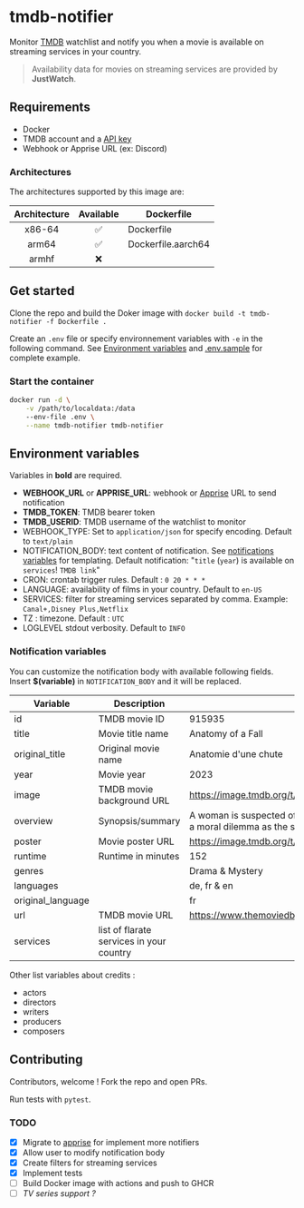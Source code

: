 # tmdb-notifier

Monitor [TMDB](https://www.themoviedb.org/) watchlist and notify you when a movie is available on streaming services in your country.

> Availability data for movies on streaming services are provided by **JustWatch**. 

## Requirements

- Docker
- TMDB account and a [API key](https://www.themoviedb.org/settings/api)
- Webhook or Apprise URL (ex: Discord)

### Architectures

The architectures supported by this image are:

| Architecture | Available | Dockerfile |
| :----: | :----: | ---- |
| x86-64 | ✅ | Dockerfile |
| arm64 | ✅ | Dockerfile.aarch64 |
| armhf | ❌ | |


## Get started

Clone the repo and build the Doker image with `docker build -t tmdb-notifier -f Dockerfile .`

Create an `.env` file or specify environnement variables with `-e` in the following command. See [Environment variables](#environment-variables) and [.env.sample](.env.sample) for complete example.

### Start the container

```bash
docker run -d \
    -v /path/to/localdata:/data
    --env-file .env \
    --name tmdb-notifier tmdb-notifier
```

## Environment variables

Variables in **bold** are required.

- **WEBHOOK_URL** or **APPRISE_URL**: webhook or [Apprise](https://github.com/caronc/apprise?tab=readme-ov-file#supported-notifications) URL to send notification
- **TMDB_TOKEN**: TMDB bearer token
- **TMDB_USERID**: TMDB username of the watchlist to monitor
- WEBHOOK_TYPE: Set to `application/json` for specify encoding. Default to `text/plain`
- NOTIFICATION_BODY: text content of notification. See [notifications variables](#notification-variables) for templating. Default notification: "`title` (`year`) is available on `services`! `TMDB link`"
- CRON: crontab trigger rules. Default : `0 20 * * *`
- LANGUAGE: availability of films in your country. Default to `en-US`
- SERVICES: filter for streaming services separated by comma. Example: `Canal+,Disney Plus,Netflix`
- TZ : timezone. Default : `UTC`
- LOGLEVEL stdout verbosity. Default to `INFO`

### Notification variables

You can customize the notification body with available following fields. Insert **$(variable)** in `NOTIFICATION_BODY` and it will be replaced.

| **Variable** | **Description** | **Example** |
|---|---|---|
| id | TMDB movie ID | 915935 |
| title | Movie title name | Anatomy of a Fall |
| original_title | Original movie name | Anatomie d'une chute |
| year | Movie year | 2023 |
| image | TMDB movie background URL | https://image.tmdb.org/t/p/w500/kszooR7v1TLFM4pzx6IkKq2jDAN.jpg |
| overview | Synopsis/summary | A woman is suspected of her husband’s murder, and their blind son faces a moral dilemma as the sole witness. |
| poster | Movie poster URL | https://image.tmdb.org/t/p/w500/kQs6keheMwCxJxrzV83VUwFtHkB.jpg |
| runtime | Runtime in minutes | 152 |
| genres |  | Drama & Mystery |
| languages |  | de, fr & en |
| original_language |  | fr |
| url | TMDB movie URL | https://www.themoviedb.org/movie/915935 |
| services | list of flarate services in your country | |


Other list variables about credits :
- actors
- directors
- writers
- producers
- composers


## Contributing

Contributors, welcome ! Fork the repo and open PRs.

Run tests with `pytest`.

### TODO

- [x] Migrate to [apprise](https://github.com/caronc/apprise) for implement more notifiers
- [x] Allow user to modify notification body
- [x] Create filters for streaming services
- [x] Implement tests
- [ ] Build Docker image with actions and push to GHCR
- [ ] *TV series support ?*
